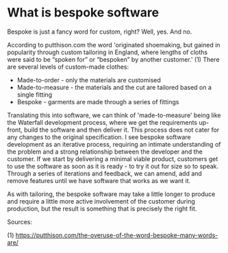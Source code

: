 # What is bespoke software

Bespoke is just a fancy word for custom, right? Well, yes. And no.

According to putthison.com the word 'originated shoemaking, but gained in popularity through custom tailoring in England, where lengths of cloths were said to be “spoken for” or “bespoken” by another customer.' (1)  There are several levels of custom-made clothes:
- Made-to-order - only the materials are customised
- Made-to-measure - the materials and the cut are tailored based on a single fitting
- Bespoke - garments are made through a series of fittings

Translating this into software, we can think of 'made-to-measure' being like the Waterfall development process, where we get the requirements up-front, build the software and then deliver it.  This process does not cater for any changes to the original specification. I see bespoke software development as an iterative process, requiring an intimate understanding of the problem and a strong relationship between the developer and the customer. If we start by delivering a minimal viable product, customers get to use the software as soon as it is ready - to try it out for size so to speak.  Through a series of iterations and feedback, we can amend, add and remove features until we have software that works as we want it. 

As with tailoring, the bespoke software may take a little longer to produce and require a little more active involvement of the customer during production, but the result is something that is precisely the right fit.

Sources:

(1) https://putthison.com/the-overuse-of-the-word-bespoke-many-words-are/
